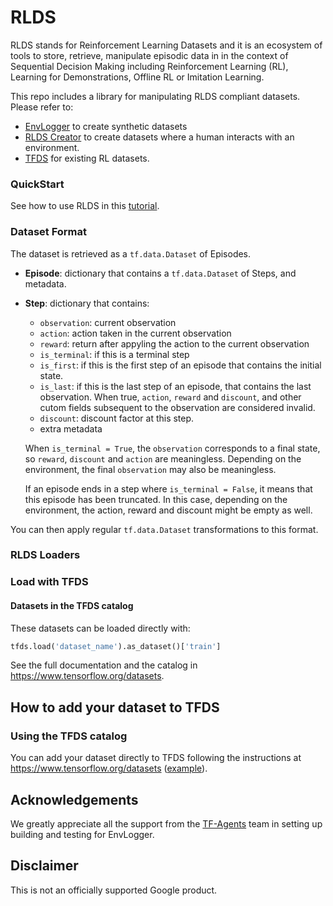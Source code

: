 # RLDS

RLDS stands for Reinforcement Learning Datasets and it is an ecosystem of tools
to store, retrieve, manipulate episodic data in in the context of Sequential
Decision Making including Reinforcement Learning (RL), Learning for
Demonstrations, Offline RL or Imitation Learning.

This repo includes a library for manipulating RLDS compliant datasets. Please
refer to:

*   [EnvLogger](http://github.com/deepmind/envlogger) to create synthetic datasets
*   [RLDS Creator](http://github.com/google-research/rlds-creator) to create datasets where a human interacts with an
    environment.
*   [TFDS](http://www.tensorflow.org/datasets/catalog/overview) for existing RL datasets.

### QuickStart

See how to use RLDS in this [tutorial].

[tutorial]: http://github.com/google-research/rlds/blob/main/rlds/examples/rlds_tutorial.ipynb

### Dataset Format

The dataset is retrieved as a `tf.data.Dataset` of Episodes.

*   **Episode**: dictionary that contains a `tf.data.Dataset` of Steps, and
    metadata.

*   **Step**: dictionary that contains:

    *   `observation`: current observation
    *   `action`: action taken in the current observation
    *   `reward`: return after appyling the action to the current observation
    *   `is_terminal`: if this is a terminal step
    *   `is_first`: if this is the first step of an episode that contains the
        initial state.
    *   `is_last`: if this is the last step of an episode, that contains the
        last observation. When true, `action`, `reward` and `discount`, and
        other cutom fields subsequent to the observation are considered invalid.
    *   `discount`: discount factor at this step.
    *   extra metadata

    When `is_terminal = True`, the `observation` corresponds to a final state,
    so `reward`, `discount` and `action` are meaningless. Depending on the
    environment, the final `observation` may also be meaningless.

    If an episode ends in a step where `is_terminal = False`, it means that this
    episode has been truncated. In this case, depending on the environment, the
    action, reward and discount might be empty as well.

You can then apply regular `tf.data.Dataset` transformations to this format.

### RLDS Loaders

### Load with TFDS

#### Datasets in the TFDS catalog

These datasets can be loaded directly with:

```py
tfds.load('dataset_name').as_dataset()['train']
```

See the full documentation and the catalog in https://www.tensorflow.org/datasets.

## How to add your dataset to TFDS

### Using the TFDS catalog

You can add your dataset directly to TFDS
following the instructions at https://www.tensorflow.org/datasets ([example](http://github.com/tensorflow/datasets/tree/master/tensorflow_datasets/rl_unplugged/rlu_atari)).

## Acknowledgements

We greatly appreciate all the support from the
[TF-Agents](https://github.com/tensorflow/agents) team in setting up building
and testing for EnvLogger.

## Disclaimer

This is not an officially supported Google product.
